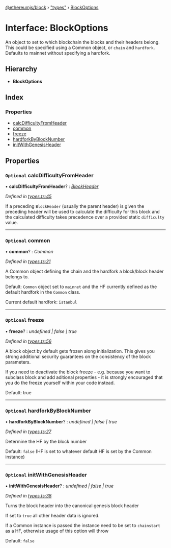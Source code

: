 [@ethereumjs/block](../README.md) › ["types"](../modules/_types_.md) › [BlockOptions](_types_.blockoptions.md)

# Interface: BlockOptions

An object to set to which blockchain the blocks and their headers belong. This could be specified
using a Common object, or `chain` and `hardfork`. Defaults to mainnet without specifying a
hardfork.

## Hierarchy

* **BlockOptions**

## Index

### Properties

* [calcDifficultyFromHeader](_types_.blockoptions.md#optional-calcdifficultyfromheader)
* [common](_types_.blockoptions.md#optional-common)
* [freeze](_types_.blockoptions.md#optional-freeze)
* [hardforkByBlockNumber](_types_.blockoptions.md#optional-hardforkbyblocknumber)
* [initWithGenesisHeader](_types_.blockoptions.md#optional-initwithgenesisheader)

## Properties

### `Optional` calcDifficultyFromHeader

• **calcDifficultyFromHeader**? : *[BlockHeader](../classes/_header_.blockheader.md)*

*Defined in [types.ts:45](https://github.com/ethereumjs/ethereumjs-vm/blob/master/packages/block/src/types.ts#L45)*

If a preceding `BlockHeader` (usually the parent header) is given the preceding
header will be used to calculate the difficulty for this block and the calculated
difficulty takes precedence over a provided static `difficulty` value.

___

### `Optional` common

• **common**? : *Common*

*Defined in [types.ts:21](https://github.com/ethereumjs/ethereumjs-vm/blob/master/packages/block/src/types.ts#L21)*

A Common object defining the chain and the hardfork a block/block header belongs to.

Default: `Common` object set to `mainnet` and the HF currently defined as the default
hardfork in the `Common` class.

Current default hardfork: `istanbul`

___

### `Optional` freeze

• **freeze**? : *undefined | false | true*

*Defined in [types.ts:56](https://github.com/ethereumjs/ethereumjs-vm/blob/master/packages/block/src/types.ts#L56)*

A block object by default gets frozen along initialization. This gives you
strong additional security guarantees on the consistency of the block parameters.

If you need to deactivate the block freeze - e.g. because you want to subclass block and
add aditional properties - it is strongly encouraged that you do the freeze yourself
within your code instead.

Default: true

___

### `Optional` hardforkByBlockNumber

• **hardforkByBlockNumber**? : *undefined | false | true*

*Defined in [types.ts:27](https://github.com/ethereumjs/ethereumjs-vm/blob/master/packages/block/src/types.ts#L27)*

Determine the HF by the block number

Default: `false` (HF is set to whatever default HF is set by the Common instance)

___

### `Optional` initWithGenesisHeader

• **initWithGenesisHeader**? : *undefined | false | true*

*Defined in [types.ts:38](https://github.com/ethereumjs/ethereumjs-vm/blob/master/packages/block/src/types.ts#L38)*

Turns the block header into the canonical genesis block header

If set to `true` all other header data is ignored.

If a Common instance is passed the instance need to be set to `chainstart` as a HF,
otherwise usage of this option will throw

Default: `false`
